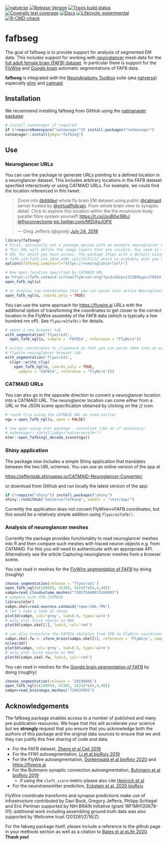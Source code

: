 <!-- badges: start -->
[![natverse](https://img.shields.io/badge/natverse-Part%20of%20the%20natverse-a241b6)](https://natverse.github.io)
[![Release Version](https://img.shields.io/github/release/natverse/fafbseg.svg)](https://github.com/natverse/fafbseg/releases/latest) 
[![Travis build status](https://travis-ci.org/natverse/fafbseg.svg?branch=master)](https://travis-ci.org/natverse/fafbseg)
[![Coveralls test coverage](https://coveralls.io/repos/github/natverse/fafbseg/badge.svg)](https://coveralls.io/r/natverse/fafbseg?branch=master)
[![Docs](https://img.shields.io/badge/docs-100%25-brightgreen.svg)](https://natverse.github.io/fafbseg/reference/)
[![Lifecycle: experimental](https://img.shields.io/badge/lifecycle-experimental-orange.svg)](https://www.tidyverse.org/lifecycle/#experimental)
[![R-CMD-check](https://github.com/natverse/fafbseg/workflows/R-CMD-check/badge.svg)](https://github.com/natverse/fafbseg/actions)
<!-- badges: end -->

# fafbseg

The goal of fafbseg is to provide support for analysis of segmented EM data. 
This includes support for working with [neuroglancer](https://github.com/google/neuroglancer)
mesh data for the [full adult female brain (FAFB) dataset](http://temca2data.org/). 
In particular there is support for the [FlyWire](https://flywire.ai/)
and [Google brain](http://fafb-ffn1.storage.googleapis.com/landing.html) automatic
segmentations of FAFB data.

**fafbseg** is integrated with the [NeuroAnatomy Toolbox](https://github.com/natverse/nat)
suite (aka [natverse](http://natverse.org)) especially [elmr](https://github.com/natverse/elmr) and [catmaid](https://github.com/natverse/rcatmaid).

## Installation

We recommend installing fafbseg from GitHub using the [natmanager package]():

``` r
# install natmanager if required
if (!requireNamespace("natmanager")) install.packages("natmanager")
natmanager::install(pkgs="fafbseg")
```

## Use
### Neuroglancer URLs

You can use the package to generate URLs pointing to a defined location in 
a neuroglancer dataset. This includes arbitrary locations in the FAFB dataset 
specified interactively or using CATMAID URLs. For example, we could find the 
location referenced in this tweet:

<blockquote class="twitter-tweet" data-lang="en"><p lang="en" dir="ltr">Zoom into <a href="https://twitter.com/dddavi?ref_src=twsrc%5Etfw">@dddavi</a> whole fly brain EM dataset using public <a href="https://twitter.com/catmaid?ref_src=twsrc%5Etfw">@catmaid</a> server hosted by <a href="https://twitter.com/virtualflybrain?ref_src=twsrc%5Etfw">@virtualflybrain</a>. From whole brain view to synaptic detail. Click to explore this location within the the mushroom body parallel fibre system yourself! <a href="https://t.co/JxsBGe3RbJ">https://t.co/JxsBGe3RbJ</a> <a href="https://twitter.com/flyconnectome?ref_src=twsrc%5Etfw">@flyconnectome</a> <a href="https://t.co/NfDiXgJOPX">pic.twitter.com/NfDiXgJOPX</a></p>&mdash; Greg Jefferis (@gsxej) <a href="https://twitter.com/gsxej/status/1021743042296983552?ref_src=twsrc%5Etfw">July 24, 2018</a></blockquote>
<script async src="https://platform.twitter.com/widgets.js" charset="utf-8"></script>

```r
library(fafbseg)
# First, optionally set a package option with an example neuroglancer URL for your dataset.
# This URL will define the image layers that are visible. You need to use an
# URL for which you have access. The package ships with a default using segmentation
# fafb_v14:fafb_v14_16nm_v00c_split3xfill2 which is probably what you need.
options(fafbseg.sampleurl="https://<neuroglancerlurl>")

# Now open location specified by CATMAID URL
u='https://fafb.catmaid.virtualflybrain.org/?pid=2&zp=131280&yp=170014.98879622458&xp=426584.81386896875&tool=navigator&sid0=2&s0=-1'
open_fafb_ngl(u)

# or display raw coordinates that you can paste into active Neuroglancer session
open_fafb_ngl(u, coords.only = TRUE)
```

You can use the same approach for https://flywire.ai URLs with the additional
option of transforming the coordinates to get closer to the correct location in 
the FlyWire assembly of the FAFB data (which is typically a few hundred nm off).
See `flywire2fafb()` for details.

```r
# opens a new browser tab
with_segmentation('flywire31', 
  open_fafb_ngl(u, sample = 'FAFB14', reference = "FlyWire"))

# writes coordinates to clipboard so that you can paste them into an existings
# flywire neuroglancer browser tab
with_segmentation('flywire31', 
  clipr::write_clip(
    open_fafb_ngl(u, coords.only = TRUE, 
      sample = 'FAFB14', reference = "FlyWire")))
```

### CATMAID URLs

You can also go in the opposite direction to convert a neuroglancer location
into a CATMAID URL. The neuroglancer location can come either from a URL or the
JSON scene specification obtained by clicking on the *{}* icon.

```r
# round trip using the CATMAID URL we used earlier
ngu = open_fafb_ngl(u, open = FALSE)

# now open using elmr package - installed like so if necessary: 
# natmanager::install(pkgs="natverse/elmr")
elmr::open_fafb(ngl_decode_scene(ngu))
```
### Shiny application

The package now includes a simple Shiny application that translates between the
two URL schemes. You can use an online version of the app at 

https://jefferislab.shinyapps.io/CATMAID-Neuroglancer-Converter/

or download from GitHub and run locally the latest version of the app:

```r
if (!require("shiny")) install.packages("shiny")
shiny::runGitHub("natverse/fafbseg", subdir = "inst/app/")
```

Currently the application does not convert FlyWire<->FAFB coordinates, but this
would be a relatively simple addition using `flywire2fafb()`.

### Analysis of neuroglancer meshes
Currently the package provides functionality to read neuroglancer meshes into
R and then compare such meshes with traced neuron objects e.g. from CATMAID. 
For this you will need to authenticate with an appropriate API. Alternatively
see the article Capturing neuroglancer meshes from a browser scene.

You can read in meshes for the [FlyWire segmentation of FAFB](https://flywire.ai/)
by doing (roughly)

```r
choose_segmentation(release = 'flywire31')
open_fafb_ngl(c(109459, 41305, 5424)*c(4,4,40))
va6pn=read_cloudvolume_meshes("720575940633169983")
# compare with VFB CATMAID
library(elmr)
va6pn.skel=read.neurons.catmaid("name:VA6.*PN")
# let's take a look at those
plot3d(va6pn, col='grey', lwd=0.5, type='wire')
# only plot first neuron on RHS
plot3d(va6pn.skel[1], lwd=3, col='red')

# can also transform the FAFB14 skeleton from VFB to FlyWire coordinates
va6pn.skel.fw <- xform_brain(va6pn.skel[1], reference = 'FlyWire', sample='FAFB14')
nclear3d()
plot3d(va6pn, col='grey', lwd=0.5, type='wire')
# only plot first neuron on RHS
plot3d(va6pn.skel.fw, lwd=3, col='red')
```

You can read in meshes for the [Google brain segmentation of FAFB](http://fafb-ffn1.storage.googleapis.com/landing.html) by doing (roughly)

```r
choose_segmentation(release = '20190805')
open_fafb_ngl(c(109459, 41305, 5424)*c(4,4,40))
va6pn=read_brainmaps_meshes("710435991")
```

## Acknowledgements

The fafbseg package enables access to a number of published and many pre-publication 
resources. We hope that this will accelerate your science but we **strongly**
request that you ensure that you acknowledge both the authors of this package
and the original data sources to ensure that we and they can justify this free
sharing of code and data.

* For the FAFB dataset, [Zheng et al Cell 2018](https://www.cell.com/cell/fulltext/S0092-8674(18)30787-6)
* For the FFN1 autosegmentation, [Li et al bioRxiv 2019](https://www.biorxiv.org/content/10.1101/605634v3)
* For the FlyWire autosegmentation, [Dorkenwald et al bioRxiv 2020](https://www.biorxiv.org/content/10.1101/2020.08.30.274225v1) and https://flywire.ai
* For the Buhmann synaptic connection autosegmentation, [Buhmann et al bioRxiv 2019](https://www.biorxiv.org/content/10.1101/2019.12.12.874172v2)
  * if using the `cleft_score` metric please also cite [Heinrich et al](https://link.springer.com/chapter/10.1007%2F978-3-030-00934-2_36) 
* For the neurotransmitter prediction, [Eckstein et al. 2020 bioRxiv](https://www.biorxiv.org/content/10.1101/2020.06.12.148775v1)

FlyWire coordinate transforms and synapse predictions make use of infrastructure
contributed by Davi Bock, Gregory Jefferis, Philipp Schlegel and Eric Perlman
supported by NIH BRAIN Initiative (grant 1RF1MH120679-01); additional work
including assembling ground truth data was also supported by Wellcome trust
(203261/Z/16/Z).

For the fabseg package itself, please include a reference to the github page
in your methods section as well as a citation to [Bates et al eLife 2020](https://doi.org/10.7554/eLife.53350). **Thank you!**

